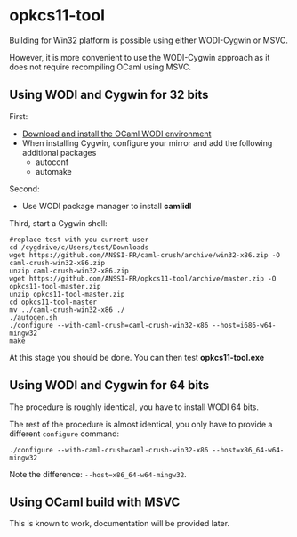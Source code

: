 # opkcs11-tool

Building for Win32 platform is possible using either WODI-Cygwin or MSVC.

However, it is more convenient to use the WODI-Cygwin approach as it does not
require recompiling OCaml using MSVC.

## Using WODI and Cygwin for 32 bits

First: 

  * [Download and install the OCaml WODI environment](http://wodi.forge.ocamlcore.org/download.html)
  * When installing Cygwin, configure your mirror and add the following additional packages
    * autoconf
    * automake

Second:

  * Use WODI package manager to install **camlidl**

Third, start a Cygwin shell:

    #replace test with you current user
    cd /cygdrive/c/Users/test/Downloads
    wget https://github.com/ANSSI-FR/caml-crush/archive/win32-x86.zip -O caml-crush-win32-x86.zip
    unzip caml-crush-win32-x86.zip
    wget https://github.com/ANSSI-FR/opkcs11-tool/archive/master.zip -O opkcs11-tool-master.zip
    unzip opkcs11-tool-master.zip
    cd opkcs11-tool-master
    mv ../caml-crush-win32-x86 ./
    ./autogen.sh
    ./configure --with-caml-crush=caml-crush-win32-x86 --host=i686-w64-mingw32
    make

At this stage you should be done. You can then test **opkcs11-tool.exe**

## Using WODI and Cygwin for 64 bits

The procedure is roughly identical, you have to install WODI 64 bits.

The rest of the procedure is almost identical, you only have to provide a different ``configure`` command:

    ./configure --with-caml-crush=caml-crush-win32-x86 --host=x86_64-w64-mingw32

Note the difference: ``--host=x86_64-w64-mingw32``.

## Using OCaml build with MSVC

This is known to work, documentation will be provided later.
